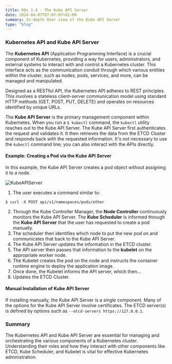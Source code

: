 ```yaml
---
title: K8s 1.4 - The Kube API Server
date: 2024-04-07T07:07:07+01:00
summary: In-depth Over view of the Kube API Server
type: "blog"
---
```

### Kubernetes API and Kube API Server

The **Kubernetes API** (Application Programming Interface) is a crucial component of Kubernetes, providing a way for users, administrators, and external systems to interact with and control a Kubernetes cluster. This interface acts as the communication conduit through which various entities within the cluster, such as nodes, pods, services, and more, can be managed and manipulated.

Designed as a RESTful API, the Kubernetes API adheres to REST principles. This involves a stateless client-server communication model using standard HTTP methods (GET, POST, PUT, DELETE) and operates on resources identified by unique URLs.

The **Kube API Server** is the primary management component within Kubernetes. When you run a `$ kubectl` command, the `kubectl` utility reaches out to the Kube API Server. The Kube API Server first authenticates the request and validates it. It then retrieves the data from the ETCD Cluster and responds back with the requested information. It's not necessary to use the `kubectl` command line; you can also interact with the APIs directly.

#### Example: Creating a Pod via the Kube API Server

In this example, the Kube API Server creates a pod object without assigning it to a node.

![KubeAPIServer](/images/kubernetes/diagrams/1-4-1-kubeapiserver.png)


1. The user executes a command similar to:
```
$ curl -X POST api/v1/namespaces/pods/other
```
2. Through the Kube Controller Manager, the **Node Controller** continuously monitors the Kube API Server. The **Kube Scheduler** is informed through the **Kube API Server** that the user has requested to create a pod manually.
3. The scheduler then identifies which node to put the new pod on and communicates that back to the Kube API Server.
4. The Kube API Server updates the information in the ETCD cluster.
5. The API server then passes that information to the **kubelet** on the appropriate worker node.
6. The Kubelet creates the pod on the node and instructs the container runtime engine to deploy the application image.
7. Once done, the Kubelet informs the API server, which then...
8. Updates the ETCD Cluster.

#### Manual Installation of Kube API Server

If installing manually, the Kube API Server is a single component. Many of the options for the Kube API Server involve certificates. The ETCD server(s) is defined by options such as `--etcd-servers https://127.0.0.1`.

### Summary

The Kubernetes API and Kube API Server are essential for managing and orchestrating the various components of a Kubernetes cluster. Understanding their roles and how they interact with other components like ETCD, Kube Scheduler, and Kubelet is vital for effective Kubernetes administration.
